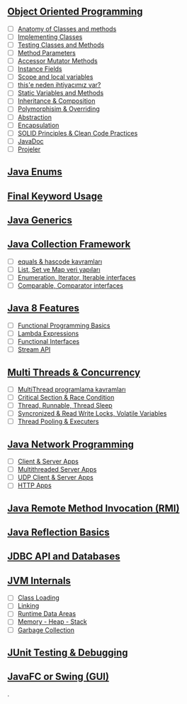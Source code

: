## [Object Oriented Programming](object-oriented-programming/)

- [ ] [Anatomy of Classes and methods](object-oriented-programming/anatomy-of-classes-and-methods/)
- [ ] [Implementing  Classes](object-oriented-programming/implementing-classes/)
- [ ] [Testing Classes and Methods](object-oriented-programming/testing-classes-and-methods/)
- [ ] [Method Parameters](object-oriented-programming/method-parameters/)
- [ ] [Accessor Mutator Methods](object-oriented-programming/accessor-mutator-methods/)
- [ ] [Instance Fields](object-oriented-programming/instance-fields/)
- [ ] [Scope and local variables](object-oriented-programming/scope-and-local-variables/)
- [ ] [this'e neden ihtiyacımız var?](object-oriented-programming/this'e-neden-ihtiyacımız-var/)
- [ ] [Static Variables and Methods](object-oriented-programming/static-variables-and-methods/)
- [ ] [Inheritance & Composition](object-oriented-programming/inheritance-composition/)
- [ ] [Polymorphisim & Overriding](object-oriented-programming/polymorphisim-overriding/)
- [ ] [Abstraction](object-oriented-programming/abstraction/)
- [ ] [Encapsulation](object-oriented-programming/encapsulation/)
- [ ] [SOLID Principles & Clean Code Practices](object-oriented-programming/solid-principles-clean-code-practices/)
- [ ] [JavaDoc](object-oriented-programming/javadoc/)
- [ ] [Projeler](object-oriented-programming/projeler/)

## [Java Enums](java-enums/)

## [Final Keyword Usage](final-keyword-usage/)

## [Java Generics](java-generics/)

## [Java Collection Framework](java-collection-framework/)

- [ ] [equals & hascode kavramları](java-collection-framework/equals-hascode-kavramları/)
- [ ] [List, Set ve Map veri yapıları](java-collection-framework/list-set-ve-map-veri-yapıları/)
- [ ] [Enumeration, Iterator, Iterable interfaces](java-collection-framework/enumeration-iterator-iterable-interfaces/)
- [ ] [Comparable, Comparator interfaces](java-collection-framework/comparable-comparator-interfaces/)

## [Java 8 Features](java-8-features/)

- [ ] [Functional Programming Basics](java-8-features/functional-programming-basics/)
- [ ] [Lambda Expressions](java-8-features/lambda-expressions/)
- [ ] [Functional Interfaces](java-8-features/functional-interfaces/)
- [ ] [Stream API](java-8-features/stream-api/)

## [Multi Threads & Concurrency](multi-threads-concurrency/)

- [ ] [MultiThread programlama kavramları](multi-threads-concurrency/multi-thread-programlama-kavramları/)
- [ ] [Critical Section & Race Condition](multi-threads-concurrency/critical-section-race-condition/)
- [ ] [Thread, Runnable, Thread Sleep](multi-threads-concurrency/thread-runnable-thread-sleep/)
- [ ] [Syncronized & Read Write Locks, Volatile Variables](multi-threads-concurrency/syncronized-read-write-locks-volatile-variables/)
- [ ] [Thread Pooling & Executers](multi-threads-concurrency/thread-pooling-executers/)

## [Java Network Programming](java-network-programming/)

- [ ] [Client & Server Apps](java-network-programming/client-server-apps/)
- [ ] [Multithreaded Server Apps](java-network-programming/multithreaded-server-apps/)
- [ ] [UDP Client & Server Apps](java-network-programming/udp-client-server-apps/)
- [ ] [HTTP Apps](java-network-programming/http-apps/)

## [Java Remote Method Invocation (RMI)](java-remote-method-invocation-(rmi)/)

## [Java Reflection Basics](java-reflection-basics/)

## [JDBC API and Databases](jdbc-api-and-databases/)

## [JVM Internals](jvm-internals/)

- [ ] [Class Loading](jvm-internals/class-loading/)
- [ ] [Linking](jvm-internals/linking/)
- [ ] [Runtime Data Areas](jvm-internals/runtime-data-areas/)
- [ ] [Memory - Heap - Stack](jvm-internals/memory-heap-stack/)
- [ ] [Garbage Collection](jvm-internals/garbage-collection/)

## [JUnit Testing & Debugging](junit-testing-debugging/)

## [JavaFC or Swing (GUI)](javafc-or-swing-(gui)/)





.